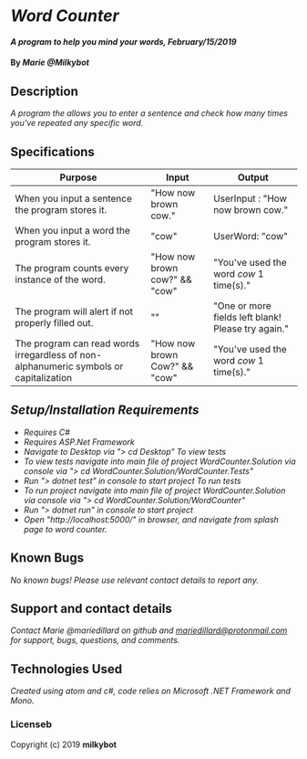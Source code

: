 # _Word Counter_

#### _A program to help you mind your words, February/15/2019_

#### By _**Marie @Milkybot**_

## Description
_A program the allows you to enter a sentence and check how many times you've repeated any specific word._

## Specifications
| Purpose | Input | Output |
| ------- | ----- | ------ |
| When you input a sentence the program stores it. | "How now brown cow." | UserInput : "How now brown cow."|
| When you input a word the program stores it. | "cow" | UserWord: "cow" |
| The program counts every instance of the word. | "How now brown cow?" && "cow" | "You've used the word *cow* 1 time(s)." |
| The program will alert if not properly filled out. | "" | "One or more fields left blank! Please try again." |
| The program can read words irregardless of non-alphanumeric symbols or capitalization | "How now brown Cow?" && "cow" | "You've used the word *cow* 1 time(s)." |


## _Setup/Installation Requirements_

* _Requires C#_
* _Requires ASP.Net Framework_
* _Navigate to Desktop via "> cd Desktop"_
*To view tests*
* _To view tests navigate into main file of project WordCounter.Solution via console via "> cd WordCounter.Solution/WordCounter.Tests"_
* _Run "> dotnet test" in console to start project_
*To run tests*
* _To run project navigate into main file of project WordCounter.Solution via console via "> cd WordCounter.Solution/WordCounter"_
* _Run "> dotnet run" in console to start project_
* _Open "http://localhost:5000/" in browser, and navigate from splash page to word counter._


## Known Bugs

_No known bugs! Please use relevant contact details to report any._

## Support and contact details

_Contact Marie @mariedillard on github and mariedillard@protonmail.com for support, bugs, questions, and comments._

## Technologies Used

_Created using atom and c#, code relies on Microsoft .NET Framework and Mono._
### Licenseb
Copyright (c) 2019 **milkybot**
